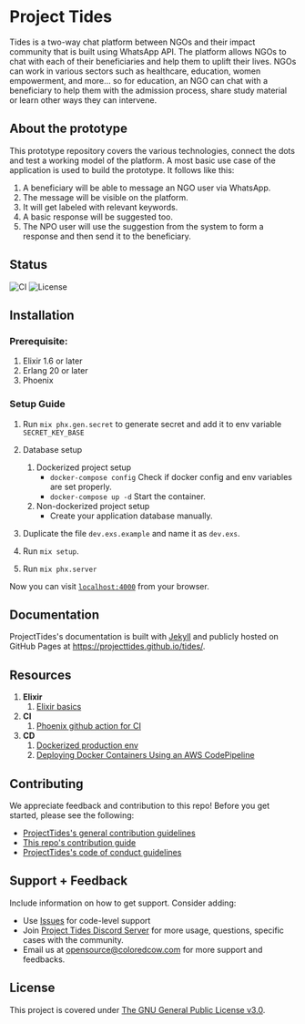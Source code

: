 # Project Tides

Tides is a two-way chat platform between NGOs and their impact community that is built using WhatsApp API. The platform allows NGOs to chat with each of their beneficiaries and help them to uplift their lives. NGOs can work in various sectors such as healthcare, education, women empowerment, and more… so for education, an NGO can chat with a beneficiary to help them with the admission process, share study material or learn other ways they can intervene.

## About the prototype
This prototype repository covers the various technologies, connect the dots and test a working model of the platform. A most basic use case of the application is used to build the prototype. It follows like this:
1. A beneficiary will be able to message an NGO user via WhatsApp.
2. The message will be visible on the platform.
3. It will get labeled with relevant keywords.
4. A basic response will be suggested too.
5. The NPO user will use the suggestion from the system to form a response and then send it to the beneficiary.

## Status
![CI](https://img.shields.io/github/workflow/status/ProjectTides/tides/CI?label=CI&logo=github&style=flat-square)
![License](https://img.shields.io/github/license/ProjectTides/tides?style=flat-square)

## Installation

### Prerequisite:
1. Elixir 1.6 or later
2. Erlang 20 or later
3. Phoenix

### Setup Guide
1. Run `mix phx.gen.secret` to generate secret and add it to env variable `SECRET_KEY_BASE`

2. Database setup
    1. Dockerized project setup
        * `docker-compose config` Check if docker config and env variables are set properly.
        * `docker-compose up -d` Start the container.
    2. Non-dockerized project setup
        * Create your application database manually.

3. Duplicate the file `dev.exs.example` and name it as `dev.exs`.
4. Run `mix setup`.
5. Run `mix phx.server`

Now you can visit [`localhost:4000`](http://localhost:4000) from your browser.

## Documentation
ProjectTides's documentation is built with [Jekyll](https://jekyllrb.com/) and publicly hosted on GitHub Pages at <https://projecttides.github.io/tides/>.

## Resources

1. **Elixir**
    1. [Elixir basics](https://elixir-lang.org/getting-started/introduction.html)
2. **CI**
    1. [Phoenix github action for CI](https://phxroad.com/devops/github-actions-for-phoenix)
3. **CD**
    1. [Dockerized production env](https://medium.com/@j.schlacher_32979/release-a-phoenix-application-with-docker-and-postgres-28c6ae8c7184)
    2. [Deploying Docker Containers Using an AWS CodePipeline](https://www.infoq.com/articles/aws-codepipeline-deploy-docker/)

## Contributing

We appreciate feedback and contribution to this repo! Before you get started, please see the following:

- [ProjectTides's general contribution guidelines](https://projecttides.github.io/tides/getting-started/general-contributing)
- [This repo's contribution guide](https://projecttides.github.io/tides/getting-started/contributing)
- [ProjectTides's code of conduct guidelines](https://projecttides.github.io/tides/about/code-of-conduct)

## Support + Feedback

Include information on how to get support. Consider adding:

- Use [Issues](https://github.com/ProjectTides/Tides/issues) for code-level support
- Join [Project Tides Discord Server](https://discord.gg/6dKGwwU) for more usage, questions, specific cases with the community.
- Email us at opensource@coloredcow.com for more support and feedbacks.

## License

This project is covered under [The GNU General Public License v3.0](LICENSE).
